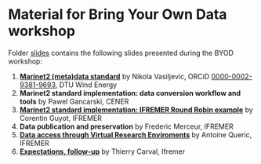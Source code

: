 # Material for Bring Your Own Data workshop  


Folder [slides](./slides) contains the following slides presented during the BYOD workshop:
1. [**Marinet2 (meta)data standard**](./slides/MaRINET2_data_standard.pdf) by Nikola Vasiljevic, ORCiD [0000-0002-9381-9693](https://orcid.org/0000-0002-9381-9693), DTU Wind Energy
2. **Marinet2 standard implementation: data conversion workflow and tools** by Pawel Gancarski, CENER
3. [**Marinet2 standard implementation: IFREMER Round Robin example**](https://github.com/Marinet2/byod-workshop-2020/blob/master/slides/MaRINET2_Round_Robin_Conversion_example_Corentin.pdf) by Corentin Guyot, IFREMER
4. **Data publication and preservation** by Frederic Merceur, IFREMER
5. [**Data access through Virtual Research Enviroments**](./slides/VRE_data_access_presentation_20200619.pdf) by Antoine Queric, IFREMER
6. [**Expectations, follow-up**](slides/202006%20Marinet2%20BYOD%20workshop%20Expectations.pdf) by Thierry Carval, Ifremer
